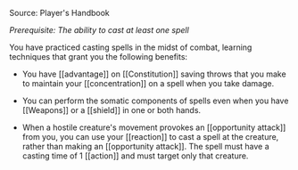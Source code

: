 Source: Player's Handbook

_Prerequisite: The ability to cast at least one spell_

You have practiced casting spells in the midst of combat, learning techniques that grant you the following benefits:

- You have [[advantage]] on [[Constitution]] saving throws that you make to maintain your [[concentration]] on a spell when you take damage.

- You can perform the somatic components of spells even when you have [[Weapons]] or a [[shield]] in one or both hands.

- When a hostile creature's movement provokes an [[opportunity attack]] from you, you can use your [[reaction]] to cast a spell at the creature, rather than making an [[opportunity attack]]. The spell must have a casting time of 1 [[action]] and must target only that creature.